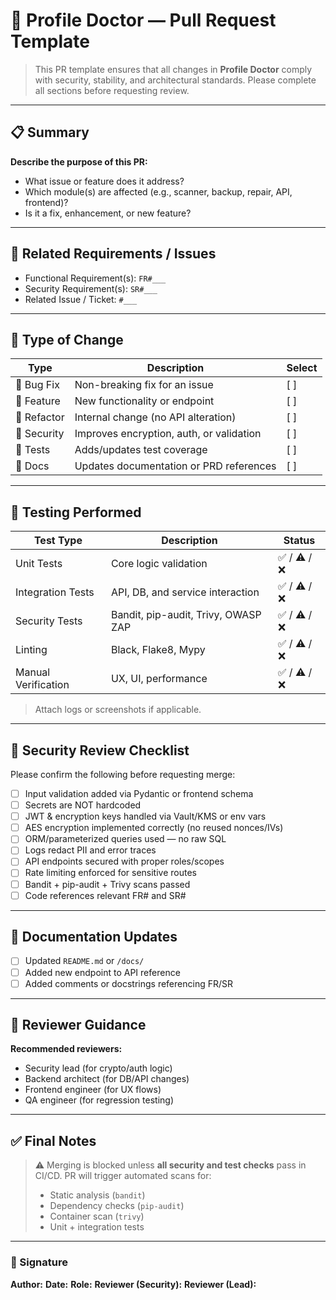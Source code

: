 # 🧠 Profile Doctor — Pull Request Template

> This PR template ensures that all changes in **Profile Doctor** comply with security, stability, and architectural standards.
> Please complete all sections before requesting review.

---

## 📋 Summary

**Describe the purpose of this PR:**
- What issue or feature does it address?
- Which module(s) are affected (e.g., scanner, backup, repair, API, frontend)?
- Is it a fix, enhancement, or new feature?

---

## 🔗 Related Requirements / Issues

- Functional Requirement(s): `FR#___`
- Security Requirement(s): `SR#___`
- Related Issue / Ticket: `#___`

---

## 🧱 Type of Change

| Type | Description | Select |
|------|--------------|--------|
| 🔧 Bug Fix | Non-breaking fix for an issue | [ ] |
| 🚀 Feature | New functionality or endpoint | [ ] |
| 🧰 Refactor | Internal change (no API alteration) | [ ] |
| 🧩 Security | Improves encryption, auth, or validation | [ ] |
| 🧪 Tests | Adds/updates test coverage | [ ] |
| 📘 Docs | Updates documentation or PRD references | [ ] |

---

## 🧪 Testing Performed

| Test Type | Description | Status |
|------------|--------------|--------|
| Unit Tests | Core logic validation | ✅ / ⚠️ / ❌ |
| Integration Tests | API, DB, and service interaction | ✅ / ⚠️ / ❌ |
| Security Tests | Bandit, pip-audit, Trivy, OWASP ZAP | ✅ / ⚠️ / ❌ |
| Linting | Black, Flake8, Mypy | ✅ / ⚠️ / ❌ |
| Manual Verification | UX, UI, performance | ✅ / ⚠️ / ❌ |

> Attach logs or screenshots if applicable.

---

## 🔐 Security Review Checklist

Please confirm the following before requesting merge:

- [ ] Input validation added via Pydantic or frontend schema
- [ ] Secrets are NOT hardcoded
- [ ] JWT & encryption keys handled via Vault/KMS or env vars
- [ ] AES encryption implemented correctly (no reused nonces/IVs)
- [ ] ORM/parameterized queries used — no raw SQL
- [ ] Logs redact PII and error traces
- [ ] API endpoints secured with proper roles/scopes
- [ ] Rate limiting enforced for sensitive routes
- [ ] Bandit + pip-audit + Trivy scans passed
- [ ] Code references relevant FR# and SR#

---

## 🧾 Documentation Updates

- [ ] Updated `README.md` or `/docs/`
- [ ] Added new endpoint to API reference
- [ ] Added comments or docstrings referencing FR/SR

---

## 🧭 Reviewer Guidance

**Recommended reviewers:**
- Security lead (for crypto/auth logic)
- Backend architect (for DB/API changes)
- Frontend engineer (for UX flows)
- QA engineer (for regression testing)

---

## ✅ Final Notes

> ⚠️ Merging is blocked unless **all security and test checks** pass in CI/CD.
> PR will trigger automated scans for:
> - Static analysis (`bandit`)
> - Dependency checks (`pip-audit`)
> - Container scan (`trivy`)
> - Unit + integration tests

---

### 🧩 Signature

**Author:**
**Date:**
**Role:**
**Reviewer (Security):**
**Reviewer (Lead):**
